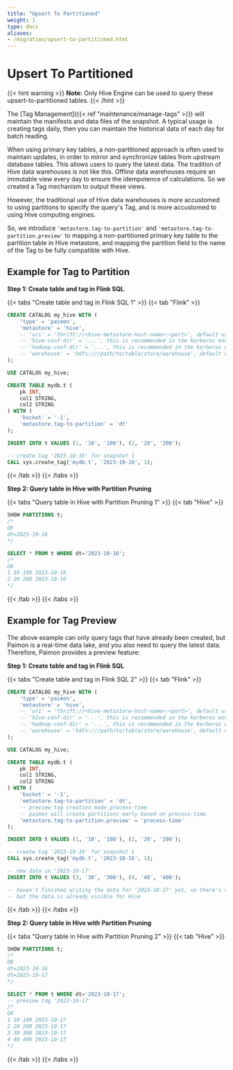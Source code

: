 ```yaml
---
title: "Upsert To Partitioned"
weight: 1
type: docs
aliases:
- /migration/upsert-to-partitioned.html
---
```

<!--
Licensed to the Apache Software Foundation (ASF) under one
or more contributor license agreements.  See the NOTICE file
distributed with this work for additional information
regarding copyright ownership.  The ASF licenses this file
to you under the Apache License, Version 2.0 (the
"License"); you may not use this file except in compliance
with the License.  You may obtain a copy of the License at

  http://www.apache.org/licenses/LICENSE-2.0

Unless required by applicable law or agreed to in writing,
software distributed under the License is distributed on an
"AS IS" BASIS, WITHOUT WARRANTIES OR CONDITIONS OF ANY
KIND, either express or implied.  See the License for the
specific language governing permissions and limitations
under the License.
-->

# Upsert To Partitioned

{{< hint warning >}}
__Note:__ Only Hive Engine can be used to query these upsert-to-partitioned tables.
{{< /hint >}}

The [Tag Management]({{< ref "maintenance/manage-tags" >}}) will maintain the manifests and data files of the snapshot.
A typical usage is creating tags daily, then you can maintain the historical data of each day for batch reading.

When using primary key tables, a non-partitioned approach is often used to maintain updates, in order to mirror and
synchronize tables from upstream database tables. This allows users to query the latest data. The tradition of Hive
data warehouses is not like this. Offline data warehouses require an immutable view every day to ensure the idempotence
of calculations. So we created a Tag mechanism to output these views.

However, the traditional use of Hive data warehouses is more accustomed to using partitions to specify the query's Tag,
and is more accustomed to using Hive computing engines.

So, we introduce `'metastore.tag-to-partition'` and `'metastore.tag-to-partition.preview'` to mapping a non-partitioned
primary key table to the partition table in Hive metastore, and mapping the partition field to the name of the Tag to be
fully compatible with Hive.

## Example for Tag to Partition

**Step 1: Create table and tag in Flink SQL**

{{< tabs "Create table and tag in Flink SQL 1" >}}
{{< tab "Flink" >}}
```sql
CREATE CATALOG my_hive WITH (
    'type' = 'paimon',
    'metastore' = 'hive',
    -- 'uri' = 'thrift://<hive-metastore-host-name>:<port>', default use 'hive.metastore.uris' in HiveConf
    -- 'hive-conf-dir' = '...', this is recommended in the kerberos environment
    -- 'hadoop-conf-dir' = '...', this is recommended in the kerberos environment
    -- 'warehouse' = 'hdfs:///path/to/table/store/warehouse', default use 'hive.metastore.warehouse.dir' in HiveConf
);

USE CATALOG my_hive;

CREATE TABLE mydb.t (
    pk INT,
    col1 STRING,
    col2 STRING
) WITH (
    'bucket' = '-1',
    'metastore.tag-to-partition' = 'dt'
);

INSERT INTO t VALUES (1, '10', '100'), (2, '20', '200');

-- create tag '2023-10-16' for snapshot 1
CALL sys.create_tag('mydb.t', '2023-10-16', 1);
```

{{< /tab >}}
{{< /tabs >}}

**Step 2: Query table in Hive with Partition Pruning**

{{< tabs "Query table in Hive with Partition Pruning 1" >}}
{{< tab "Hive" >}}
```sql
SHOW PARTITIONS t;
/*
OK
dt=2023-10-16
*/

SELECT * FROM t WHERE dt='2023-10-16';
/*
OK
1 10 100 2023-10-16
2 20 200 2023-10-16
*/
```

{{< /tab >}}
{{< /tabs >}}

## Example for Tag Preview

The above example can only query tags that have already been created, but Paimon is a real-time data lake, and you also
need to query the latest data. Therefore, Paimon provides a preview feature:

**Step 1: Create table and tag in Flink SQL**

{{< tabs "Create table and tag in Flink SQL 2" >}}
{{< tab "Flink" >}}
```sql
CREATE CATALOG my_hive WITH (
    'type' = 'paimon',
    'metastore' = 'hive',
    -- 'uri' = 'thrift://<hive-metastore-host-name>:<port>', default use 'hive.metastore.uris' in HiveConf
    -- 'hive-conf-dir' = '...', this is recommended in the kerberos environment
    -- 'hadoop-conf-dir' = '...', this is recommended in the kerberos environment
    -- 'warehouse' = 'hdfs:///path/to/table/store/warehouse', default use 'hive.metastore.warehouse.dir' in HiveConf
);

USE CATALOG my_hive;

CREATE TABLE mydb.t (
    pk INT,
    col1 STRING,
    col2 STRING
) WITH (
    'bucket' = '-1',
    'metastore.tag-to-partition' = 'dt',
    -- preview tag creation mode process-time
    -- paimon will create partitions early based on process-time
    'metastore.tag-to-partition.preview' = 'process-time'
);

INSERT INTO t VALUES (1, '10', '100'), (2, '20', '200');

-- create tag '2023-10-16' for snapshot 1
CALL sys.create_tag('mydb.t', '2023-10-16', 1);

-- new data in '2023-10-17'
INSERT INTO t VALUES (3, '30', '300'), (4, '40', '400');

-- haven't finished writing the data for '2023-10-17' yet, so there's no need to create a tag for now
-- but the data is already visible for Hive
```

{{< /tab >}}
{{< /tabs >}}

**Step 2: Query table in Hive with Partition Pruning**

{{< tabs "Query table in Hive with Partition Pruning 2" >}}
{{< tab "Hive" >}}
```sql
SHOW PARTITIONS t;
/*
OK
dt=2023-10-16
dt=2023-10-17
*/

SELECT * FROM t WHERE dt='2023-10-17';
-- preview tag '2023-10-17'
/*
OK
1 10 100 2023-10-17
2 20 200 2023-10-17
3 30 300 2023-10-17
4 40 400 2023-10-17
*/
```

{{< /tab >}}
{{< /tabs >}}
